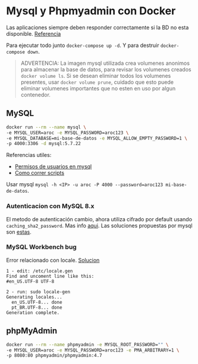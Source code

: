 # Mysql y Phpmyadmin con Docker

Las aplicaciones siempre deben responder correctamente si la BD no esta disponible. [Referencia](https://docs.docker.com/compose/startup-order/)

Para ejecutar todo junto `docker-compose up -d`. Y para destruir `docker-compose down`.

>ADVERTENCIA: La imagen mysql utilizada crea volumenes anonimos para almacenar la base de datos, para revisar los volumenes creados `docker volume ls`. Si se desean eliminar todos los volumenes presentes, usar `docker volume prune`, cuidado que esto puede eliminar volumenes importantes que no esten en uso por algun contenedor.

## MySQL

```bash
docker run --rm --name mysql \
-e MYSQL_USER=aroc -e MYSQL_PASSWORD=aroc123 \
-e MYSQL_DATABASE=mi-base-de-datos -e MYSQL_ALLOW_EMPTY_PASSWORD=1 \
-p 4000:3306 -d mysql:5.7.22
```

Referencias utiles:
- [Permisos de usuarios en mysql](https://dev.mysql.com/doc/refman/8.0/en/adding-users.html)
- [Como correr scripts](https://dev.mysql.com/doc/refman/8.0/en/mysql-batch-commands.html)

Usar mysql `mysql -h <IP> -u aroc -P 4000 --password=aroc123 mi-base-de-datos`.

### Autenticacion con MySQL 8.x

El metodo de autenticación cambio, ahora utiliza cifrado por default usando `caching_sha2_password`. Mas info [aqui](https://dev.mysql.com/doc/refman/8.0/en/caching-sha2-pluggable-authentication.html). Las soluciones propuestas por mysql son [estas](https://dev.mysql.com/doc/refman/8.0/en/upgrading-from-previous-series.html#upgrade-caching-sha2-password).

### MySQL Workbench bug

Error relacionado con locale. [Solucion](https://bugs.mysql.com/bug.php?id=84908)

```
1 - edit: /etc/locale.gen 
Find and uncoment line like this: 
#en_US.UTF-8 UTF-8

2 - run: sudo locale-gen
Generating locales...
  en_US.UTF-8... done
  pt_BR.UTF-8... done
Generation complete.
```

## phpMyAdmin

```bash
docker run --rm --name phpmyadmin -e MYSQL_ROOT_PASSWORD="" \
-e MYSQL_USER=aroc -e MYSQL_PASSWORD=aroc123 -e PMA_ARBITRARY=1 \
-p 8080:80 phpmyadmin/phpmyadmin:4.7
```
